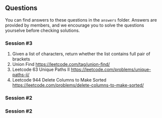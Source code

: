 ## Questions
You can find answers to these questions in the `answers` folder. Answers are provided by members, and we encourage you to solve the questions yourselve before checking solutions.
### Session #3
1. Given a list of characters, return whether the list contains full pair of brackets
2. Union Find https://leetcode.com/tag/union-find/
3. Leetcode 63 Unique Paths II
 https://leetcode.com/problems/unique-paths-ii/
4. Leetcode 944 Delete Columns to Make Sorted
https://leetcode.com/problems/delete-columns-to-make-sorted/
### Session #2

### Session #2